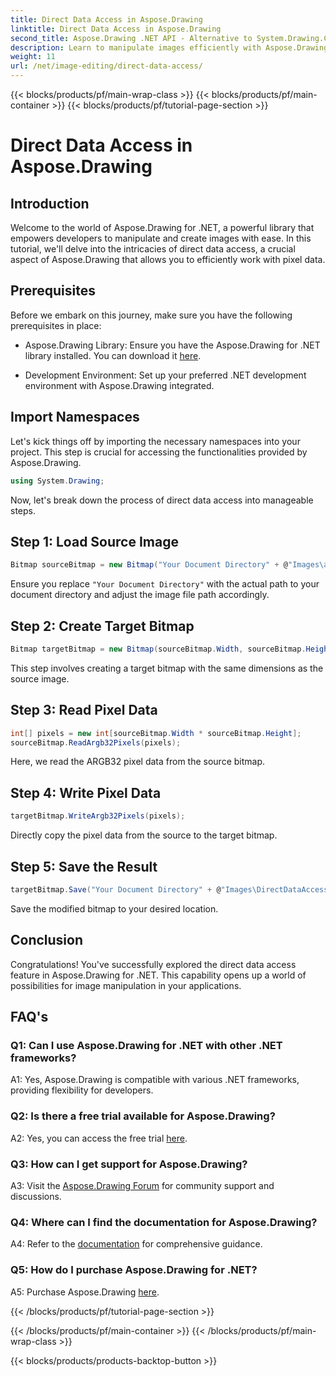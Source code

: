 ```yaml
---
title: Direct Data Access in Aspose.Drawing
linktitle: Direct Data Access in Aspose.Drawing
second_title: Aspose.Drawing .NET API - Alternative to System.Drawing.Common
description: Learn to manipulate images efficiently with Aspose.Drawing for .NET. Dive into direct data access with our step-by-step guide.
weight: 11
url: /net/image-editing/direct-data-access/
---
```


{{< blocks/products/pf/main-wrap-class >}}
{{< blocks/products/pf/main-container >}}
{{< blocks/products/pf/tutorial-page-section >}}

# Direct Data Access in Aspose.Drawing

## Introduction

Welcome to the world of Aspose.Drawing for .NET, a powerful library that empowers developers to manipulate and create images with ease. In this tutorial, we'll delve into the intricacies of direct data access, a crucial aspect of Aspose.Drawing that allows you to efficiently work with pixel data.

## Prerequisites

Before we embark on this journey, make sure you have the following prerequisites in place:

- Aspose.Drawing Library: Ensure you have the Aspose.Drawing for .NET library installed. You can download it [here](https://releases.aspose.com/drawing/net/).

- Development Environment: Set up your preferred .NET development environment with Aspose.Drawing integrated.

## Import Namespaces

Let's kick things off by importing the necessary namespaces into your project. This step is crucial for accessing the functionalities provided by Aspose.Drawing.

```csharp
using System.Drawing;
```

Now, let's break down the process of direct data access into manageable steps.

## Step 1: Load Source Image

```csharp
Bitmap sourceBitmap = new Bitmap("Your Document Directory" + @"Images\aspose_logo.png");
```

Ensure you replace `"Your Document Directory"` with the actual path to your document directory and adjust the image file path accordingly.

## Step 2: Create Target Bitmap

```csharp
Bitmap targetBitmap = new Bitmap(sourceBitmap.Width, sourceBitmap.Height, System.Drawing.Imaging.PixelFormat.Format32bppPArgb);
```

This step involves creating a target bitmap with the same dimensions as the source image.

## Step 3: Read Pixel Data

```csharp
int[] pixels = new int[sourceBitmap.Width * sourceBitmap.Height];
sourceBitmap.ReadArgb32Pixels(pixels);
```

Here, we read the ARGB32 pixel data from the source bitmap.

## Step 4: Write Pixel Data

```csharp
targetBitmap.WriteArgb32Pixels(pixels);
```

Directly copy the pixel data from the source to the target bitmap.

## Step 5: Save the Result

```csharp
targetBitmap.Save("Your Document Directory" + @"Images\DirectDataAccess_out.png");
```

Save the modified bitmap to your desired location.

## Conclusion

Congratulations! You've successfully explored the direct data access feature in Aspose.Drawing for .NET. This capability opens up a world of possibilities for image manipulation in your applications.

## FAQ's

### Q1: Can I use Aspose.Drawing for .NET with other .NET frameworks?

A1: Yes, Aspose.Drawing is compatible with various .NET frameworks, providing flexibility for developers.

### Q2: Is there a free trial available for Aspose.Drawing?

A2: Yes, you can access the free trial [here](https://releases.aspose.com/).

### Q3: How can I get support for Aspose.Drawing?

A3: Visit the [Aspose.Drawing Forum](https://forum.aspose.com/c/diagram/17) for community support and discussions.

### Q4: Where can I find the documentation for Aspose.Drawing?

A4: Refer to the [documentation](https://reference.aspose.com/drawing/net/) for comprehensive guidance.

### Q5: How do I purchase Aspose.Drawing for .NET?

A5: Purchase Aspose.Drawing [here](https://purchase.aspose.com/buy).

{{< /blocks/products/pf/tutorial-page-section >}}

{{< /blocks/products/pf/main-container >}}
{{< /blocks/products/pf/main-wrap-class >}}

{{< blocks/products/products-backtop-button >}}
